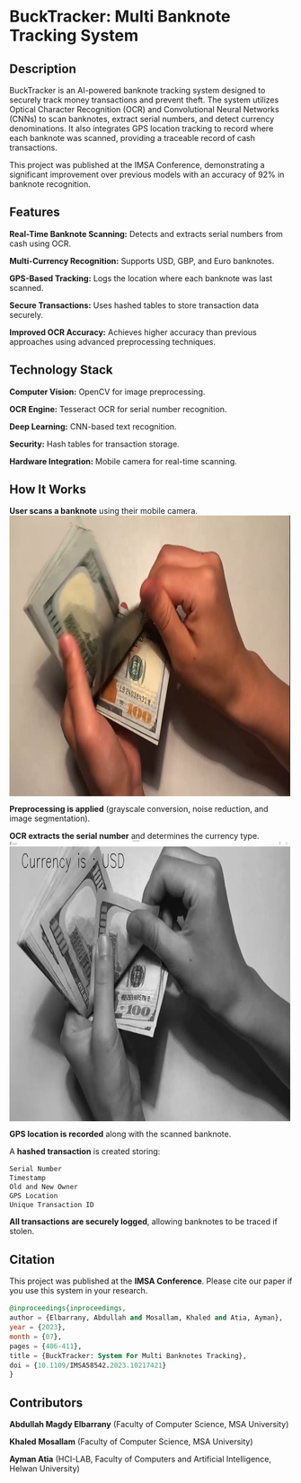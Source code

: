 
# BuckTracker: Multi Banknote Tracking System

## Description
BuckTracker is an AI-powered banknote tracking system designed to securely track money transactions and prevent theft. The system utilizes Optical Character Recognition (OCR) and Convolutional Neural Networks (CNNs) to scan banknotes, extract serial numbers, and detect currency denominations. It also integrates GPS location tracking to record where each banknote was scanned, providing a traceable record of cash transactions.

This project was published at the IMSA Conference, demonstrating a significant improvement over previous models with an accuracy of 92% in banknote recognition.

## Features
**Real-Time Banknote Scanning:** Detects and extracts serial numbers from cash using OCR.

**Multi-Currency Recognition:** Supports USD, GBP, and Euro banknotes.

**GPS-Based Tracking:** Logs the location where each banknote was last scanned.

**Secure Transactions:** Uses hashed tables to store transaction data securely.

**Improved OCR Accuracy:** Achieves higher accuracy than previous approaches using advanced preprocessing techniques.

## Technology Stack

**Computer Vision:** OpenCV for image preprocessing.

**OCR Engine:** Tesseract OCR for serial number recognition.

**Deep Learning:** CNN-based text recognition.

**Security:** Hash tables for transaction storage.

**Hardware Integration:** Mobile camera for real-time scanning.

## How It Works
**User scans a banknote** using their mobile camera.
<img src="https://github.com/Abdullahelbarrany/BuckTracker-Multi-Banknote-Tracking-System/blob/main/sxreenshots/m1%20(4).png?raw=true"  align="center" width="500" height="500">


**Preprocessing is applied** (grayscale conversion, noise reduction, and image segmentation).

**OCR extracts the serial number** and determines the currency type.
<img src="https://github.com/Abdullahelbarrany/BuckTracker-Multi-Banknote-Tracking-System/blob/main/sxreenshots/Screenshot%202022-09-22%20234214.png?raw=true"  align="center" width="500" height="500">


**GPS location is recorded** along with the scanned banknote.

A **hashed transaction** is created storing:

    Serial Number
    Timestamp
    Old and New Owner
    GPS Location
    Unique Transaction ID

**All transactions are securely logged**, allowing banknotes to be traced if stolen.

## Citation
This project was published at the **IMSA Conference**. Please cite our paper if you use this system in your research.
```sql
@inproceedings{inproceedings,
author = {Elbarrany, Abdullah and Mosallam, Khaled and Atia, Ayman},
year = {2023},
month = {07},
pages = {406-411},
title = {BuckTracker: System For Multi Banknotes Tracking},
doi = {10.1109/IMSA58542.2023.10217421}
}
```
## Contributors
**Abdullah Magdy Elbarrany** (Faculty of Computer Science, MSA University)

**Khaled Mosallam** (Faculty of Computer Science, MSA University)

**Ayman Atia** (HCI-LAB, Faculty of Computers and Artificial Intelligence, Helwan University)
